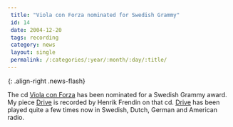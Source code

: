 ```yaml
---
 title: "Viola con Forza nominated for Swedish Grammy"
 id: 14
 date: 2004-12-20
 tags: recording
 category: news
 layout: single
 permalink: /:categories/:year/:month/:day/:title/
---
```

![image-right](/assets/images/spacer.gif){: .align-right .news-flash}

The cd <a href="index.jsp?id=disc&field=id&query=7">Viola con Forza</a> has been nominated for a Swedish Grammy award. My piece <a href="index.jsp?id=comp">Drive</a> is recorded by Henrik Frendin on that cd. <a href="index.jsp?id=comp">Drive</a> has been played quite a few times now in Swedish, Dutch, German and American radio.


